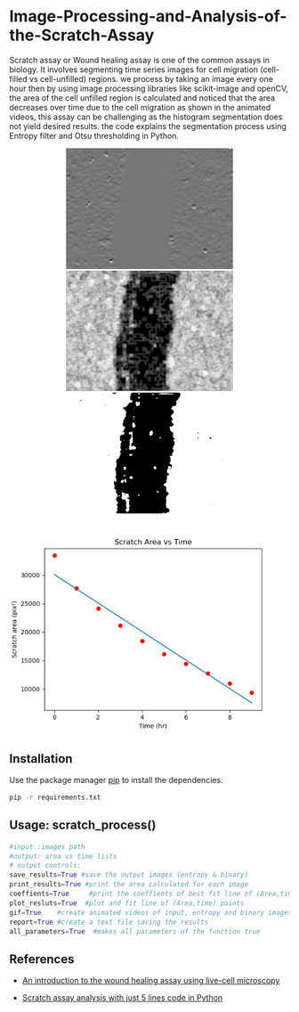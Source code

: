 # Image-Processing-and-Analysis-of-the-Scratch-Assay
Scratch assay or Wound healing assay is one of the common assays in biology. It involves segmenting time series images for cell migration (cell-filled vs cell-unfilled) regions. we process by taking an image every one hour then by using image processing libraries like scikit-image and openCV, the area of the cell unfilled region is calculated and noticed that the area decreases over time due to the cell migration as shown in the animated videos, this assay can be challenging as the histogram segmentation does not yield desired results. the code explains the segmentation process using Entropy filter and Otsu thresholding in Python. 

<div align="center">
<p>
<img src="results/input_animation.gif" width="300"/>
<img src="results/entropy_animation.gif" width="300"/> 
<img src="results/binary_animation.gif" width="300"/> 
</p>
</div>
<div align="center">
<p>
<img src="scratch_results.png" width="600"/>
</p>
</div>



## Installation

Use the package manager [pip](https://pip.pypa.io/en/stable/) to install the dependencies.

```bash
pip -r requirements.txt
```

## Usage: scratch_process()

```python
#input :images path
#output: area vs time lists
# output controls:
save_results=True #save the output images (entropy & binary)
print_results=True #print the area calculated for each image
coeffients=True     #print the coeffients of best fit line of (Area,time) points
plot_resluts=True  #plot and fit line of (Area,time) points
gif=True    #create animated videos of input, entropy and binary images
report=True #create a text file saving the results
all_parameters=True  #makes all parameters of the function true 
```

## References
- [An introduction to the wound healing assay using live-cell microscopy](https://www.ncbi.nlm.nih.gov/pmc/articles/PMC5154238/pdf/kcam-08-05-969641.pdf)

- [Scratch assay analysis with just 5 lines code in Python](https://www.youtube.com/watch?v=jcUx-TQpcM8)

